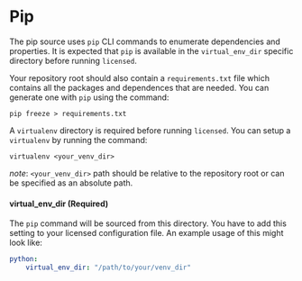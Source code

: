 # Pip

The pip source uses `pip` CLI commands to enumerate dependencies and properties. It is expected that `pip` is available in the `virtual_env_dir` specific directory before running `licensed`.

Your repository root should also contain a `requirements.txt` file which contains all the packages and dependences that are needed. You can generate one with `pip` using the command:
```
pip freeze > requirements.txt
```

A `virtualenv` directory is required before running `licensed`. You can setup a `virtualenv` by running the command:
```
virtualenv <your_venv_dir>
```
_note_: `<your_venv_dir>` path should be relative to the repository root or can be specified as an absolute path.

#### virtual_env_dir (Required)

The `pip` command will be sourced from this directory.
You have to add this setting to your licensed configuration file.
An example usage of this might look like:
```yaml
python:
    virtual_env_dir: "/path/to/your/venv_dir"
```
